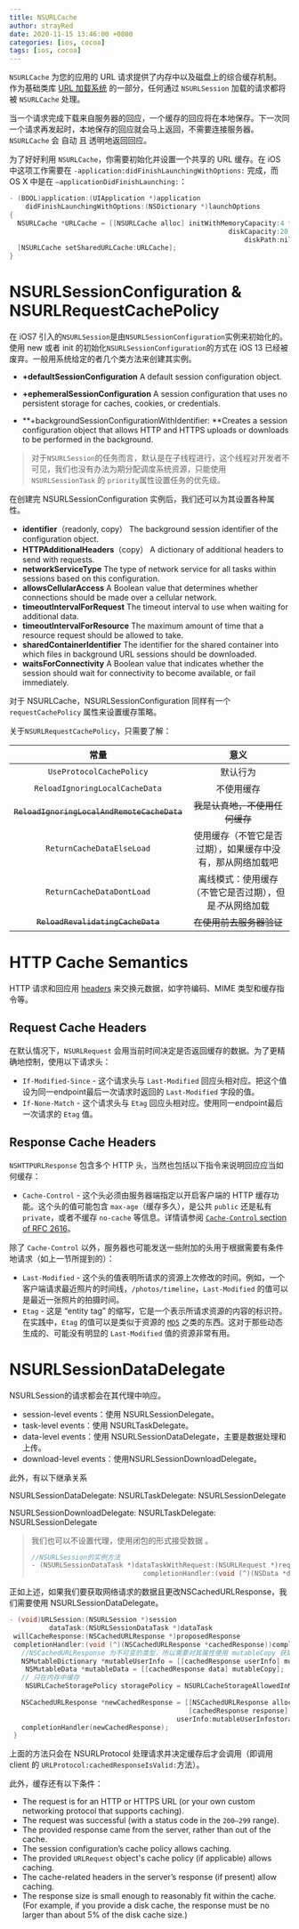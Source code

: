 ```yaml
---
title: NSURLCache
author: strayRed
date: 2020-11-15 13:46:00 +0800
categories: [ios, cocoa]
tags: [ios, cocoa]
---
```


`NSURLCache` 为您的应用的 URL 请求提供了内存中以及磁盘上的综合缓存机制。 作为基础类库 [URL 加载系统](https://developer.apple.com/library/mac/#documentation/Cocoa/Conceptual/URLLoadingSystem/URLLoadingSystem.html#//apple_ref/doc/uid/10000165i) 的一部分，任何通过 `NSURLSession` 加载的请求都将被 `NSURLCache` 处理。

当一个请求完成下载来自服务器的回应，一个缓存的回应将在本地保存。下一次同一个请求再发起时，本地保存的回应就会马上返回，不需要连接服务器。`NSURLCache` 会 自动 且 透明地返回回应。

为了好好利用 `NSURLCache`，你需要初始化并设置一个共享的 URL 缓存。在 iOS 中这项工作需要在 `-application:didFinishLaunchingWithOptions:` 完成，而 OS X 中是在 `–applicationDidFinishLaunching:`：

```Objective-C
- (BOOL)application:(UIApplication *)application
    didFinishLaunchingWithOptions:(NSDictionary *)launchOptions
{
  NSURLCache *URLCache = [[NSURLCache alloc] initWithMemoryCapacity:4 * 1024 * 1024
                                                       diskCapacity:20 * 1024 * 1024
                                                           diskPath:nil];
  [NSURLCache setSharedURLCache:URLCache];
}
```

# NSURLSessionConfiguration & NSURLRequestCachePolicy

在 iOS7 引入的`NSURLSession`是由`NSURLSessionConfiguration`实例来初始化的。使用 new 或者 init 的初始化`NSURLSessionConfiguration`的方式在 iOS 13 已经被废弃。一般用系统给定的者几个类方法来创建其实例。

- **+defaultSessionConfiguration** A default session configuration object.

- **+ephemeralSessionConfiguration** A session configuration that uses no persistent storage for caches, cookies, or credentials.
- **+backgroundSessionConfigurationWithIdentifier: **Creates a session configuration object that allows HTTP and HTTPS uploads or downloads to be performed in the background.

> 对于`NSURLSession`的任务而言，默认是在子线程进行，这个线程对开发者不可见，我们也没有办法为期分配调度系统资源，只能使用 `NSURLSessionTask` 的 `priority`属性设置任务的优先级。

在创建完 NSURLSessionConfiguration 实例后，我们还可以为其设置各种属性。

- **identifier**（readonly, copy） The background session identifier of the configuration object.
- **HTTPAdditionalHeaders**（copy） A dictionary of additional headers to send with requests.
- **networkServiceType** The type of network service for all tasks within sessions based on this configuration.
- **allowsCellularAccess** A Boolean value that determines whether connections should be made over a cellular network.
- **timeoutIntervalForRequest** The timeout interval to use when waiting for additional data.
- **timeoutIntervalForResource** The maximum amount of time that a resource request should be allowed to take.
- **sharedContainerIdentifier** The identifier for the shared container into which files in background URL sessions should be downloaded.
- **waitsForConnectivity** A Boolean value that indicates whether the session should wait for connectivity to become available, or fail immediately.

对于 NSURLCache，NSURLSessionConfiguration 同样有一个 `requestCachePolicy` 属性来设置缓存策略。

关于`NSURLRequestCachePolicy`，只需要了解：

|                    常量                     |                            意义                            |
| :-----------------------------------------: | :--------------------------------------------------------: |
|          `UseProtocolCachePolicy`           |                          默认行为                          |
|       `ReloadIgnoringLocalCacheData`        |                         不使用缓存                         |
| ~~`ReloadIgnoringLocalAndRemoteCacheData`~~ |               ~~我是认真地，不使用任何缓存~~               |
|          `ReturnCacheDataElseLoad`          | 使用缓存（不管它是否过期），如果缓存中没有，那从网络加载吧 |
|          `ReturnCacheDataDontLoad`          |  离线模式：使用缓存（不管它是否过期），但是*不*从网络加载  |
|      ~~`ReloadRevalidatingCacheData`~~      |                  ~~在使用前去服务器验证~~                  |

# HTTP Cache Semantics

HTTP 请求和回应用 [headers](http://www.w3.org/Protocols/rfc2616/rfc2616-sec14.html) 来交换元数据，如字符编码、MIME 类型和缓存指令等。

## Request Cache Headers

在默认情况下，`NSURLRequest` 会用当前时间决定是否返回缓存的数据。为了更精确地控制，使用以下请求头：

- `If-Modified-Since` - 这个请求头与 `Last-Modified` 回应头相对应。把这个值设为同一endpoint最后一次请求时返回的 `Last-Modified` 字段的值。
- `If-None-Match` - 这个请求头与 `Etag` 回应头相对应。使用同一endpoint最后一次请求的 `Etag` 值。

## Response Cache Headers

`NSHTTPURLResponse` 包含多个 HTTP 头，当然也包括以下指令来说明回应应当如何缓存：

- `Cache-Control` - 这个头必须由服务器端指定以开启客户端的 HTTP 缓存功能。这个头的值可能包含 `max-age`（缓存多久），是公共 `public` 还是私有 `private`，或者不缓存 `no-cache` 等信息。详情请参阅 [`Cache-Control` section of RFC 2616](http://www.w3.org/Protocols/rfc2616/rfc2616-sec14.html#sec14.9)。

除了 `Cache-Control` 以外，服务器也可能发送一些附加的头用于根据需要有条件地请求（如上一节所提到的）：

- `Last-Modified` - 这个头的值表明所请求的资源上次修改的时间。例如，一个客户端请求最近照片的时间线，`/photos/timeline`，`Last-Modified` 的值可以是最近一张照片的拍摄时间。
- `Etag` - 这是 “entity tag” 的缩写，它是一个表示所请求资源的内容的标识符。在实践中，`Etag` 的值可以是类似于资源的 [`MD5`](https://en.wikipedia.org/wiki/MD5) 之类的东西。这对于那些动态生成的、可能没有明显的 `Last-Modified` 值的资源非常有用。

# NSURLSessionDataDelegate

NSURLSession的请求都会在其代理中响应。

- session-level events：使用 NSURLSessionDelegate。
- task-level events：使用 NSURLTaskDelegate。
- data-level events：使用 NSURLSessionDataDelegate，主要是数据处理和上传。
- download-level events：使用NSURLSessionDownloadDelegate。

此外，有以下继承关系 

NSURLSessionDataDelegate: NSURLTaskDelegate:  NSURLSessionDelegate

NSURLSessionDownloadDelegate: NSURLTaskDelegate: NSURLSessionDelegate

> 我们也可以不设置代理，使用闭包的形式接受数据 。
>
> ```Objective-C
> //NSURLSession的实例方法
> - (NSURLSessionDataTask *)dataTaskWithRequest:(NSURLRequest *)request 
>                             completionHandler:(void (^)(NSData *data, NSURLResponse *response, NSError *error))completionHandler;
> ```

正如上述，如果我们要获取网络请求的数据且更改NSCachedURLResponse，我们需要使用 NSURLSessionDataDelegate。

```Objective-C
- (void)URLSession:(NSURLSession *)session 
          dataTask:(NSURLSessionDataTask *)dataTask 
 willCacheResponse:(NSCachedURLResponse *)proposedResponse 
 completionHandler:(void (^)(NSCachedURLResponse *cachedResponse))completionHandler {
   //NSCachedURLResponse 为不可变的类型，所以需要对其属性使用 mutableCopy 获取 可变的深拷贝
   NSMutableDictionary *mutableUserInfo = [[cachedResponse userInfo] mutableCopy];
    NSMutableData *mutableData = [[cachedResponse data] mutableCopy];
   // 只在内存中缓存
    NSURLCacheStoragePolicy storagePolicy = NSURLCacheStorageAllowedInMemoryOnly;
   
   NSCachedURLResponse *newCachedResponse = [[NSCachedURLResponse alloc] initWithResponse
                                             [cachedResponse response] data:mutableData
                                          userInfo:mutableUserInfostoragePolicy:storagePolicy];
   completionHandler(newCachedResponse);
 }
```

上面的方法只会在 NSURLProtocol 处理请求并决定缓存后才会调用（即调用 client 的 `URLProtocol:cachedResponseIsValid:`方法）。

此外，缓存还有以下条件：

- The request is for an HTTP or HTTPS URL (or your own custom networking protocol that supports caching).
- The request was successful (with a status code in the `200–299` range).
- The provided response came from the server, rather than out of the cache.
- The session configuration’s cache policy allows caching.
- The provided `URLRequest` object's cache policy (if applicable) allows caching.
- The cache-related headers in the server’s response (if present) allow caching.
- The response size is small enough to reasonably fit within the cache. (For example, if you provide a disk cache, the response must be no larger than about 5% of the disk cache size.)